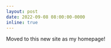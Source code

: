 ```yaml
---
layout: post
date: 2022-09-08 08:00:00-0000
inline: true
---
```


Moved to this new site as my homepage!
